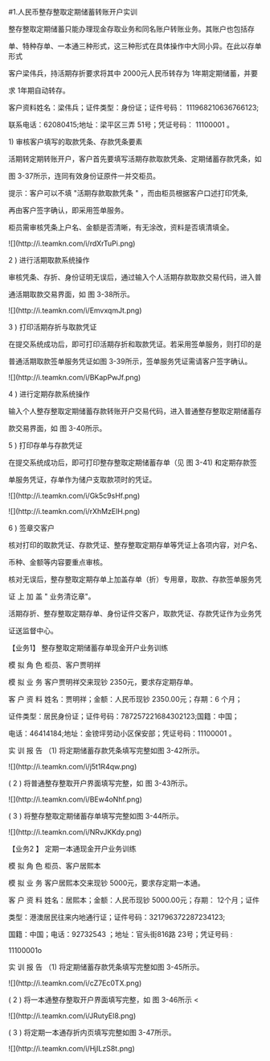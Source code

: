 #1.人民币整存整取定期储蓄转账开户实训
<p>整存整取定期储蓄只能办理现金存取业务和同名账户转账业务。其账户也包括存 </p>
<p>单、特种存单、一本通三种形式，这三种形式在具体操作中大同小异。在此以存单形式 </p>
<p> 客户梁伟兵，持活期存折要求将其中 2000元人民币转存为 1年期定期储蓄，并要 </p>
<p>求 1年期自动转存。 </p>
<p> 客户资料姓名：梁伟兵；证件类型：身份证；证件号码： 111968210636766123; </p>
<p> 联系电话：62080415;地址：梁平区三弄 51号；凭证号码： 11100001 。</p>
<p>1) 审核客户填写的取款凭条、存款凭条要素 </p>
<p> 活期转定期转账开户，客户首先要填写活期存款取款凭条、定期储蓄存款凭条，如 </p>
<p>图 3-37所示，连同有效身份证原件一并交柜员。 </p>
<p> 提示：客户可以不填 &quot;活期存款取款凭条 &quot; ，而由柜员根据客户口述打印凭条, </p>
<p>再由客户签字确认，即采用签单服务。 </p>
<p> 柜员需审核凭条上户名、金额是否清晰，有无涂改，资料是否填清填全。 </p>
<p>![](http://i.teamkn.com/i/rdXrTuPi.png)</p>
<p>2 ) 进行活期取款系统操作 </p>
<p> 审核凭条、存折、身份证明无误后，通过输入个人活期存款取款交易代码，进入普 </p>
<p>通活期取款交易界面，如 图 3-38所示。</p>
<p>![](http://i.teamkn.com/i/EmvxqmJt.png)</p>
<p>3 ) 打印活期存折与取款凭证</p>
<p>在提交系统成功后，即可打印活期存折和取款凭证。若采用签单服务，则打印的是 </p>
<p>普通活期取款签单服务凭证如图 3-39所示，签单服务凭证需请客户签字确认。</p>
<p>![](http://i.teamkn.com/i/BKapPwJf.png)</p>
<p>4 ) 进行定期存款系统操作 </p>
<p> 输入个人整存整取定期储蓄存款转账开户交易代码，进入普通整存整取定期储蓄存 </p>
<p>款交易界面，如 图 3-40所示。</p>
<p>5 ) 打印存单与存款凭证 </p>
<p> 在提交系统成功后，即可打印整存整取定期储蓄存单（见 图 3-41) 和定期存款签 </p>
<p>单服务凭证，存单作为储户支取款项时的凭证。</p>
<p>![](http://i.teamkn.com/i/Gk5c9sHf.png)</p>
<p>![](http://i.teamkn.com/i/rXhMzElH.png)</p>
<p>6 ) 签章交客户 </p>
<p> 核对打印的取款凭证、存款凭证、整存整取定期存单等凭证上各项内容，对户名、 </p>
<p>币种、金额等内容要重点审核。 </p>
<p> 核对无误后，整存整取定期存单上加盖存单（折）专用章，取款、存款签单服务凭 </p>
<p>证 上 加 盖 &quot; 业务清讫章&quot;。 </p>
<p> 活期存折、整存整取定期存单、身份证件交客户，取款凭证、存款凭证作为业务凭 </p>
<p>证送监督中心。 </p>
<p>【业务1】  整存整取定期储蓄存单现金开户业务训练 </p>
<p>模 拟 角 色 柜员、客户贾明祥 </p>
<p>模 拟 业 务 客户贾明祥交来现钞 2350元，要求存定期存单。 </p>
<p>客 户 资 料 姓名：贾明祥；金额：人民币现钞 2350.00元；存期：6 个月； </p>
<p> 证件类型：居民身份证；证件号码：787257221684302123;国籍：中国； </p>
<p> 电话：46414184;地址：金镑坪劳动小区保安部；凭证号码：11100001 。 </p>
<p>实 训 报 告  （1)  将定期储蓄存款凭条填写完整如图 3-42所示。</p>
<p>![](http://i.teamkn.com/i/j5t1R4qw.png)</p>
<p>( 2 ) 将普通整存整取开户界面填写完整，如 图 3-43所示。</p>
<p>![](http://i.teamkn.com/i/BEw4oNhf.png)</p>
<p>( 3 ) 将整存整取定期储蓄存单填写完整如图 3-44所示。</p>
<p>![](http://i.teamkn.com/i/NRvJKKdy.png)</p>
<p>【业务2 】  定期一本通现金开户业务训练 </p>
<p>模 拟 角 色 柜员、客户居熙本 </p>
<p>模 拟 业 务 客户居熙本交来现钞 5000元，要求存定期一本通。 </p>
<p>客 户 资 料 姓名：居熙本；金额：人民币现钞 5000.00元；存期： 12个月；证件 </p>
<p> 类型：港澳居民往来内地通行证；证件号码：321796372287234123; </p>
<p> 国籍：中国；电话：92732543 ；地址：官头街816路 23号；凭证号码 : </p>
<p> 11100001o </p>
<p>实 训 报 告  （1)  将定期储蓄存款凭条填写完整如图 3-45所示。</p>
<p>![](http://i.teamkn.com/i/cZ7Ec0TX.png)</p>
<p> ( 2 ) 将一本通整存整取开户界面填写完整，如 图 3-46所示 &lt; </p>
<p>![](http://i.teamkn.com/i/JRutyEl8.png)</p>
<p>( 3 ) 将定期一本通存折内页填写完整如图 3-47所示。</p>
<p>![](http://i.teamkn.com/i/HjlLzS8t.png)</p>